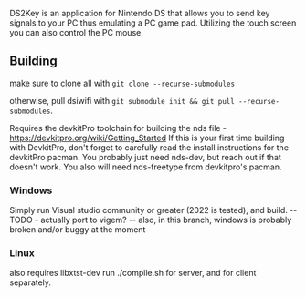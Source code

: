 DS2Key is an application for Nintendo DS that allows you to send key signals to your PC thus emulating a PC game pad. Utilizing the touch screen you can also control the PC mouse.


## Building

make sure to clone all with `git clone --recurse-submodules`

otherwise, pull dsiwifi with `git submodule init && git pull --recurse-submodules`.

Requires the devkitPro toolchain for building the nds file - https://devkitpro.org/wiki/Getting_Started
If this is your first time building with DevkitPro, don't forget to carefully read the install instructions for the devkitPro pacman. You probably just need nds-dev, but reach out if that doesn't work.
You also will need nds-freetype from devkitpro's pacman.

### Windows
Simply run Visual studio community or greater (2022 is tested), and build. -- TODO - actually port to vigem?
-- also, in this branch, windows is probably broken and/or buggy at the moment

### Linux
also requires libxtst-dev
run ./compile.sh for server, and for client separately.